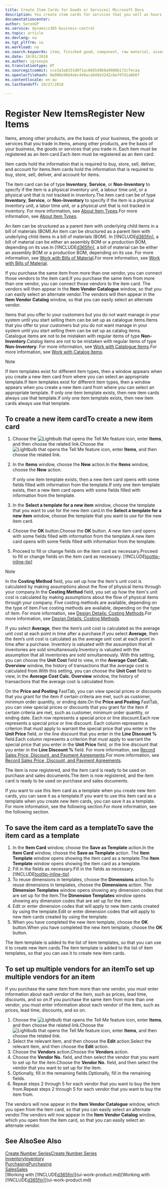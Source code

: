 ```yaml
---
title: Create Item Cards for Goods or Services| Microsoft Docs
description: You create item cards for services that you sell as hours and for physical products, such as assembly items, finished goods, components, or raw material, that you sell from your inventory.
documentationcenter: 
author: SorenGP
ms.service: dynamics365-business-central
ms.topic: article
ms.devlang: na
ms.tgt_pltfrm: na
ms.workload: na
ms.search.keywords: item, finished good, component, raw material, assembly item
ms.date: 10/01/2018
ms.author: sgroespe
ms.translationtype: HT
ms.sourcegitcommit: cce3a3a8331d8f1ac6665d9b9a9908b172cfecaa
ms.openlocfilehash: 0e008e9664ebc449acab49e32d2c6efd7d1a0b6f
ms.contentlocale: en-au
ms.lasthandoff: 10/27/2018

---
```

# <a name="register-new-items"></a><span data-ttu-id="4138a-103">Register New Items</span><span class="sxs-lookup"><span data-stu-id="4138a-103">Register New Items</span></span>
<span data-ttu-id="4138a-104">Items, among other products, are the basis of your business, the goods or services that you trade in.</span><span class="sxs-lookup"><span data-stu-id="4138a-104">Items, among other products, are the basis of your business, the goods or services that you trade in.</span></span> <span data-ttu-id="4138a-105">Each item must be registered as an item card.</span><span class="sxs-lookup"><span data-stu-id="4138a-105">Each item must be registered as an item card.</span></span>

<span data-ttu-id="4138a-106">Item cards hold the information that is required to buy, store, sell, deliver, and account for items.</span><span class="sxs-lookup"><span data-stu-id="4138a-106">Item cards hold the information that is required to buy, store, sell, deliver, and account for items.</span></span>

<span data-ttu-id="4138a-107">The item card can be of type **Inventory**, **Service**, or **Non-Inventory** to specify if the item is a physical inventory unit, a labour time unit, or a physical unit that is not tracked in inventory.</span><span class="sxs-lookup"><span data-stu-id="4138a-107">The item card can be of type **Inventory**, **Service**, or **Non-Inventory** to specify if the item is a physical inventory unit, a labor time unit, or a physical unit that is not tracked in inventory.</span></span> <span data-ttu-id="4138a-108">For more information, see [About Item Types](inventory-about-item-types.md).</span><span class="sxs-lookup"><span data-stu-id="4138a-108">For more information, see [About Item Types](inventory-about-item-types.md).</span></span>

<span data-ttu-id="4138a-109">An item can be structured as a parent item with underlying child items in a bill of materials (BOM).</span><span class="sxs-lookup"><span data-stu-id="4138a-109">An item can be structured as a parent item with underlying child items in a bill of materials (BOM).</span></span> <span data-ttu-id="4138a-110">In [!INCLUDE[d365fin](includes/d365fin_md.md)], a bill of material can be either an assembly BOM or a production BOM, depending on its use.</span><span class="sxs-lookup"><span data-stu-id="4138a-110">In [!INCLUDE[d365fin](includes/d365fin_md.md)], a bill of material can be either an assembly BOM or a production BOM, depending on its use.</span></span> <span data-ttu-id="4138a-111">For more information, see [Work with Bills of Material](inventory-how-work-BOMs.md).</span><span class="sxs-lookup"><span data-stu-id="4138a-111">For more information, see [Work with Bills of Material](inventory-how-work-BOMs.md).</span></span>

<span data-ttu-id="4138a-112">If you purchase the same item from more than one vendor, you can connect those vendors to the item card.</span><span class="sxs-lookup"><span data-stu-id="4138a-112">If you purchase the same item from more than one vendor, you can connect those vendors to the item card.</span></span> <span data-ttu-id="4138a-113">The vendors will then appear in the **Item Vendor Catalogue** window, so that you can easily select an alternate vendor.</span><span class="sxs-lookup"><span data-stu-id="4138a-113">The vendors will then appear in the **Item Vendor Catalog** window, so that you can easily select an alternate vendor.</span></span>

<span data-ttu-id="4138a-114">Items that you offer to your customers but you do not want manage in your system until you start selling them can be set up as catalogue items.</span><span class="sxs-lookup"><span data-stu-id="4138a-114">Items that you offer to your customers but you do not want manage in your system until you start selling them can be set up as catalog items.</span></span> <span data-ttu-id="4138a-115">Catalogue items are not to be mistaken with regular items of type **Non-Inventory**.</span><span class="sxs-lookup"><span data-stu-id="4138a-115">Catalog items are not to be mistaken with regular items of type **Non-Inventory**.</span></span> <span data-ttu-id="4138a-116">For more information, see [Work with Catalogue Items](inventory-how-work-nonstock-items.md).</span><span class="sxs-lookup"><span data-stu-id="4138a-116">For more information, see [Work with Catalog Items](inventory-how-work-nonstock-items.md).</span></span>  

> [!NOTE]  
> <span data-ttu-id="4138a-117">If item templates exist for different item types, then a window appears when you create a new item card from where you can select an appropriate template.</span><span class="sxs-lookup"><span data-stu-id="4138a-117">If item templates exist for different item types, then a window appears when you create a new item card from where you can select an appropriate template.</span></span> <span data-ttu-id="4138a-118">If only one item template exists, then new item cards always use that template.</span><span class="sxs-lookup"><span data-stu-id="4138a-118">If only one item template exists, then new item cards always use that template.</span></span>

## <a name="to-create-a-new-item-card"></a><span data-ttu-id="4138a-119">To create a new item card</span><span class="sxs-lookup"><span data-stu-id="4138a-119">To create a new item card</span></span>
1. <span data-ttu-id="4138a-120">Choose the ![Lightbulb that opens the Tell Me feature](media/ui-search/search_small.png "Tell me what you want to do") icon, enter **Items**, and then choose the related link.</span><span class="sxs-lookup"><span data-stu-id="4138a-120">Choose the ![Lightbulb that opens the Tell Me feature](media/ui-search/search_small.png "Tell me what you want to do") icon, enter **Items**, and then choose the related link.</span></span>  
2. <span data-ttu-id="4138a-121">In the **Items** window, choose the **New** action.</span><span class="sxs-lookup"><span data-stu-id="4138a-121">In the **Items** window, choose the **New** action.</span></span>

    <span data-ttu-id="4138a-122">If only one item template exists, then a new item card opens with some fields filled with information from the template.</span><span class="sxs-lookup"><span data-stu-id="4138a-122">If only one item template exists, then a new item card opens with some fields filled with information from the template.</span></span>
3. <span data-ttu-id="4138a-123">In the **Select a template for a new item** window, choose the template that you want to use for the new item card.</span><span class="sxs-lookup"><span data-stu-id="4138a-123">In the **Select a template for a new item** window, choose the template that you want to use for the new item card.</span></span>
4. <span data-ttu-id="4138a-124">Choose the **OK** button.</span><span class="sxs-lookup"><span data-stu-id="4138a-124">Choose the **OK** button.</span></span> <span data-ttu-id="4138a-125">A new item card opens with some fields filled with information from the template.</span><span class="sxs-lookup"><span data-stu-id="4138a-125">A new item card opens with some fields filled with information from the template.</span></span>
5. <span data-ttu-id="4138a-126">Proceed to fill or change fields on the item card as necessary.</span><span class="sxs-lookup"><span data-stu-id="4138a-126">Proceed to fill or change fields on the item card as necessary.</span></span> [!INCLUDE[tooltip-inline-tip](includes/tooltip-inline-tip_md.md)]

> [!NOTE]
> <span data-ttu-id="4138a-127">In the **Costing Method** field, you set up how the item's unit cost is calculated by making assumptions about the flow of physical items through your company.</span><span class="sxs-lookup"><span data-stu-id="4138a-127">In the **Costing Method** field, you set up how the item's unit cost is calculated by making assumptions about the flow of physical items through your company.</span></span> <span data-ttu-id="4138a-128">Five costing methods are available, depending on the type of item.</span><span class="sxs-lookup"><span data-stu-id="4138a-128">Five costing methods are available, depending on the type of item.</span></span> <span data-ttu-id="4138a-129">For more information, see [Design Details: Costing Methods](design-details-costing-methods.md).</span><span class="sxs-lookup"><span data-stu-id="4138a-129">For more information, see [Design Details: Costing Methods](design-details-costing-methods.md).</span></span>
>
> <span data-ttu-id="4138a-130">If you select **Average**, then the item’s unit cost is calculated as the average unit cost at each point in time after a purchase.</span><span class="sxs-lookup"><span data-stu-id="4138a-130">If you select **Average**, then the item’s unit cost is calculated as the average unit cost at each point in time after a purchase.</span></span> <span data-ttu-id="4138a-131">Inventory is valuated with the assumption that all inventories are sold simultaneously.</span><span class="sxs-lookup"><span data-stu-id="4138a-131">Inventory is valuated with the assumption that all inventories are sold simultaneously.</span></span> <span data-ttu-id="4138a-132">With this setting, you can choose the **Unit Cost** field to view, in the **Average Cost Calc. Overview** window, the history of transactions that the average cost is calculated from.</span><span class="sxs-lookup"><span data-stu-id="4138a-132">With this setting, you can choose the **Unit Cost** field to view, in the **Average Cost Calc. Overview** window, the history of transactions that the average cost is calculated from.</span></span>

<span data-ttu-id="4138a-133">On the **Price and Posting** FastTab, you can view special prices or discounts that you grant for the item if certain criteria are met, such as customer, minimum order quantity, or ending date.</span><span class="sxs-lookup"><span data-stu-id="4138a-133">On the **Price and Posting** FastTab, you can view special prices or discounts that you grant for the item if certain criteria are met, such as customer, minimum order quantity, or ending date.</span></span> <span data-ttu-id="4138a-134">Each row represents a special price or line discount.</span><span class="sxs-lookup"><span data-stu-id="4138a-134">Each row represents a special price or line discount.</span></span> <span data-ttu-id="4138a-135">Each column represents a criterion that must apply to warrant the special price that you enter in the **Unit Price** field, or the line discount that you enter in the **Line Discount %** field.</span><span class="sxs-lookup"><span data-stu-id="4138a-135">Each column represents a criterion that must apply to warrant the special price that you enter in the **Unit Price** field, or the line discount that you enter in the **Line Discount %** field.</span></span> <span data-ttu-id="4138a-136">For more information, see [Record Sales Price, Discount, and Payment Agreements](sales-how-record-sales-price-discount-payment-agreements.md).</span><span class="sxs-lookup"><span data-stu-id="4138a-136">For more information, see [Record Sales Price, Discount, and Payment Agreements](sales-how-record-sales-price-discount-payment-agreements.md).</span></span>

<span data-ttu-id="4138a-137">The item is now registered, and the item card is ready to be used on purchase and sales documents.</span><span class="sxs-lookup"><span data-stu-id="4138a-137">The item is now registered, and the item card is ready to be used on purchase and sales documents.</span></span>

<span data-ttu-id="4138a-138">If you want to use this item card as a template when you create new item cards, you can save it as a template.</span><span class="sxs-lookup"><span data-stu-id="4138a-138">If you want to use this item card as a template when you create new item cards, you can save it as a template.</span></span> <span data-ttu-id="4138a-139">For more information, see the following section.</span><span class="sxs-lookup"><span data-stu-id="4138a-139">For more information, see the following section.</span></span>

## <a name="to-save-the-item-card-as-a-template"></a><span data-ttu-id="4138a-140">To save the item card as a template</span><span class="sxs-lookup"><span data-stu-id="4138a-140">To save the item card as a template</span></span>
1. <span data-ttu-id="4138a-141">In the **Item Card** window, choose the **Save as Template** action.</span><span class="sxs-lookup"><span data-stu-id="4138a-141">In the **Item Card** window, choose the **Save as Template** action.</span></span> <span data-ttu-id="4138a-142">The **Item Template** window opens showing the item card as a template.</span><span class="sxs-lookup"><span data-stu-id="4138a-142">The **Item Template** window opens showing the item card as a template.</span></span>
2. <span data-ttu-id="4138a-143">Fill in the fields as necessary.</span><span class="sxs-lookup"><span data-stu-id="4138a-143">Fill in the fields as necessary.</span></span> [!INCLUDE[tooltip-inline-tip](includes/tooltip-inline-tip_md.md)]
3. <span data-ttu-id="4138a-144">To reuse dimensions in templates, choose the **Dimensions** action.</span><span class="sxs-lookup"><span data-stu-id="4138a-144">To reuse dimensions in templates, choose the **Dimensions** action.</span></span> <span data-ttu-id="4138a-145">The **Dimension Templates** window opens showing any dimension codes that are set up for the item.</span><span class="sxs-lookup"><span data-stu-id="4138a-145">The **Dimension Templates** window opens showing any dimension codes that are set up for the item.</span></span>
4. <span data-ttu-id="4138a-146">Edit or enter dimension codes that will apply to new item cards created by using the template.</span><span class="sxs-lookup"><span data-stu-id="4138a-146">Edit or enter dimension codes that will apply to new item cards created by using the template.</span></span>
5. <span data-ttu-id="4138a-147">When you have completed the new item template, choose the **OK** button.</span><span class="sxs-lookup"><span data-stu-id="4138a-147">When you have completed the new item template, choose the **OK** button.</span></span>

<span data-ttu-id="4138a-148">The item template is added to the list of item templates, so that you can use it to create new item cards.</span><span class="sxs-lookup"><span data-stu-id="4138a-148">The item template is added to the list of item templates, so that you can use it to create new item cards.</span></span>

## <a name="to-set-up-multiple-vendors-for-an-item"></a><span data-ttu-id="4138a-149">To set up multiple vendors for an item</span><span class="sxs-lookup"><span data-stu-id="4138a-149">To set up multiple vendors for an item</span></span>  
<span data-ttu-id="4138a-150">If you purchase the same item from more than one vendor, you must enter information about each vendor of the item, such as prices, lead time, discounts, and so on.</span><span class="sxs-lookup"><span data-stu-id="4138a-150">If you purchase the same item from more than one vendor, you must enter information about each vendor of the item, such as prices, lead time, discounts, and so on.</span></span>  

1.  <span data-ttu-id="4138a-151">Choose the ![Lightbulb that opens the Tell Me feature](media/ui-search/search_small.png "Tell me what you want to do") icon, enter **Items**, and then choose the related link.</span><span class="sxs-lookup"><span data-stu-id="4138a-151">Choose the ![Lightbulb that opens the Tell Me feature](media/ui-search/search_small.png "Tell me what you want to do") icon, enter **Items**, and then choose the related link.</span></span>  
2.  <span data-ttu-id="4138a-152">Select the relevant item, and then choose the **Edit** action.</span><span class="sxs-lookup"><span data-stu-id="4138a-152">Select the relevant item, and then choose the **Edit** action.</span></span>  
3.  <span data-ttu-id="4138a-153">Choose the **Vendors** action.</span><span class="sxs-lookup"><span data-stu-id="4138a-153">Choose the **Vendors** action.</span></span>  
4.  <span data-ttu-id="4138a-154">Choose the **Vendor No.** field, and then select the vendor that you want to set up for the item.</span><span class="sxs-lookup"><span data-stu-id="4138a-154">Choose the **Vendor No.** field, and then select the vendor that you want to set up for the item.</span></span>  
5.  <span data-ttu-id="4138a-155">Optionally, fill in the remaining fields.</span><span class="sxs-lookup"><span data-stu-id="4138a-155">Optionally, fill in the remaining fields.</span></span>  
6.  <span data-ttu-id="4138a-156">Repeat steps 2 through 5 for each vendor that you want to buy the item from.</span><span class="sxs-lookup"><span data-stu-id="4138a-156">Repeat steps 2 through 5 for each vendor that you want to buy the item from.</span></span>

<span data-ttu-id="4138a-157">The vendors will now appear in the **Item Vendor Catalogue** window, which you open from the item card, so that you can easily select an alternate vendor.</span><span class="sxs-lookup"><span data-stu-id="4138a-157">The vendors will now appear in the **Item Vendor Catalog** window, which you open from the item card, so that you can easily select an alternate vendor.</span></span>

## <a name="see-also"></a><span data-ttu-id="4138a-158">See Also</span><span class="sxs-lookup"><span data-stu-id="4138a-158">See Also</span></span>
[<span data-ttu-id="4138a-159">Create Number Series</span><span class="sxs-lookup"><span data-stu-id="4138a-159">Create Number Series</span></span>](ui-create-number-series.md)  
[<span data-ttu-id="4138a-160">Inventory</span><span class="sxs-lookup"><span data-stu-id="4138a-160">Inventory</span></span>](inventory-manage-inventory.md)  
[<span data-ttu-id="4138a-161">Purchasing</span><span class="sxs-lookup"><span data-stu-id="4138a-161">Purchasing</span></span>](purchasing-manage-purchasing.md)  
[<span data-ttu-id="4138a-162">Sales</span><span class="sxs-lookup"><span data-stu-id="4138a-162">Sales</span></span>](sales-manage-sales.md)  
<span data-ttu-id="4138a-163">[Working with [!INCLUDE[d365fin](includes/d365fin_md.md)]](ui-work-product.md)</span><span class="sxs-lookup"><span data-stu-id="4138a-163">[Working with [!INCLUDE[d365fin](includes/d365fin_md.md)]](ui-work-product.md)</span></span>

